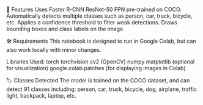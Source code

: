 🧠 Features
Uses Faster R-CNN ResNet-50 FPN pre-trained on COCO.
Automatically detects multiple classes such as person, car, truck, bicycle, etc.
Applies a confidence threshold to filter weak detections.
Draws bounding boxes and class labels on the image.

🛠️ Requirements
This notebook is designed to run in Google Colab, but can also work locally with minor changes.

Libraries Used:
torch
torchvision
cv2 (OpenCV)
numpy
matplotlib (optional for visualization)
google.colab.patches (for displaying images in Colab)

🏷️ Classes Detected
The model is trained on the COCO dataset, and can detect 91 classes including:
person, car, truck, bicycle, dog, airplane, traffic light, backpack, laptop, etc.
